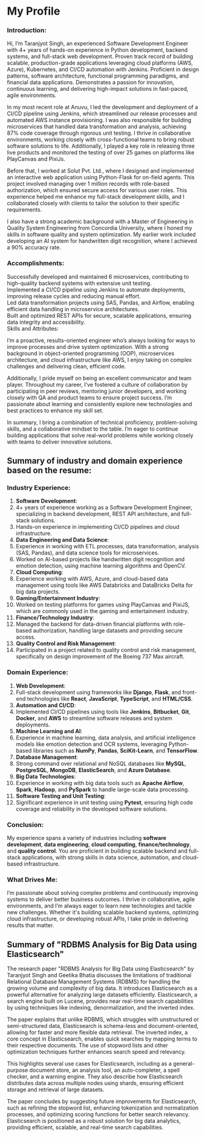 # My Profile

### **Introduction:**

Hi, I’m Taranjyot Singh, an experienced Software Development Engineer with 4+ years of hands-on experience in Python development, backend systems, and full-stack web development. Proven track record of building scalable, production-grade applications leveraging cloud platforms (AWS, Azure), Kubernetes, and CI/CD automation with Jenkins. Proficient in design patterns, software architecture, functional programming paradigms, and financial data applications. Demonstrates a passion for innovation, continuous learning, and delivering high-impact solutions in fast-paced, agile environments.

In my most recent role at Anuvu, I led the development and deployment of a CI/CD pipeline using Jenkins, which streamlined our release processes and automated AWS instance provisioning. I was also responsible for building microservices that handled data transformation and analysis, achieving 87% code coverage through rigorous unit testing. I thrive in collaborative environments, working closely with cross-functional teams to bring robust software solutions to life. Additionally, I played a key role in releasing three live products and monitored the testing of over 25 games on platforms like PlayCanvas and PixiJs.

Before that, I worked at Solut Pvt. Ltd., where I designed and implemented an interactive web application using Python-Flask for on-field agents. This project involved managing over 1 million records with role-based authorization, which ensured secure access for various user roles. This experience helped me enhance my full-stack development skills, and I collaborated closely with clients to tailor the solution to their specific requirements.

I also have a strong academic background with a Master of Engineering in Quality System Engineering from Concordia University, where I honed my skills in software quality and system optimization. My earlier work included developing an AI system for handwritten digit recognition, where I achieved a 90% accuracy rate.

### **Accomplishments:**

Successfully developed and maintained 6 microservices, contributing to high-quality backend systems with extensive unit testing.  
Implemented a CI/CD pipeline using Jenkins to automate deployments, improving release cycles and reducing manual effort.  
Led data transformation projects using SAS, Pandas, and Airflow, enabling efficient data handling in microservice architectures.  
Built and optimized REST APIs for secure, scalable applications, ensuring data integrity and accessibility.  
Skills and Attributes:

I’m a proactive, results-oriented engineer who’s always looking for ways to improve processes and drive system optimization. With a strong background in object-oriented programming (OOP), microservices architecture, and cloud infrastructure like AWS, I enjoy taking on complex challenges and delivering clean, efficient code.

Additionally, I pride myself on being an excellent communicator and team player. Throughout my career, I’ve fostered a culture of collaboration by participating in peer reviews, mentoring junior developers, and working closely with QA and product teams to ensure project success. I’m passionate about learning and consistently explore new technologies and best practices to enhance my skill set.

In summary, I bring a combination of technical proficiency, problem-solving skills, and a collaborative mindset to the table. I’m eager to continue building applications that solve real-world problems while working closely with teams to deliver innovative solutions.

## **Summary of industry and domain experience based on the resume:**

### **Industry Experience:**

1. **Software Development**:
2. 4+ years of experience working as a Software Development Engineer, specializing in backend development, REST API architecture, and full-stack solutions.
3. Hands-on experience in implementing CI/CD pipelines and cloud infrastructure.
4. **Data Engineering and Data Science**:
5. Experience in working with ETL processes, data transformation, analysis (SAS, Pandas), and data science tools for microservices.
6. Worked on AI-based projects like handwritten digit recognition and emotion detection, using machine learning algorithms and OpenCV.
7. **Cloud Computing**:
8. Experience working with AWS, Azure, and cloud-based data management using tools like AWS Databricks and DataBricks Delta for big data projects.
9. **Gaming/Entertainment Industry**:
10. Worked on testing platforms for games using PlayCanvas and PixiJS, which are commonly used in the gaming and entertainment industry.
11. **Finance/Technology Industry**:
12. Managed the backend for data-driven financial platforms with role-based authorization, handling large datasets and providing secure access.
13. **Quality Control and Risk Management**:
14. Participated in a project related to quality control and risk management, specifically on design improvement of the Boeing 737 Max aircraft.

### Domain Experience:

1. **Web Development**:
2. Full-stack development using frameworks like **Django**, **Flask**, and front-end technologies like **React**, **JavaScript**, **TypeScript**, and **HTML/CSS**.
3. **Automation and CI/CD**:
4. Implemented CI/CD pipelines using tools like **Jenkins**, **Bitbucket**, **Git**, **Docker**, and **AWS** to streamline software releases and system deployments.
5. **Machine Learning and AI**:
6. Experience in machine learning, data analysis, and artificial intelligence models like emotion detection and OCR systems, leveraging Python-based libraries such as **NumPy**, **Pandas**, **SciKit-Learn**, and **TensorFlow**.
7. **Database Management**:
8. Strong command over relational and NoSQL databases like **MySQL**, **PostgreSQL**, **MongoDB**, **ElasticSearch**, and **Azure Database**.
9. **Big Data Technologies**:
10. Experience in working with big data tools such as **Apache Airflow**, **Spark**, **Hadoop**, and **PySpark** to handle large-scale data processing.
11. **Software Testing and Unit Testing**:
12. Significant experience in unit testing using **Pytest**, ensuring high code coverage and reliability in the developed software solutions.

### **Conclusion:**

My experience spans a variety of industries including **software development**, **data engineering**, **cloud computing**, **finance/technology**, and **quality control**. You are proficient in building scalable backend and full-stack applications, with strong skills in data science, automation, and cloud-based infrastructure.

### **What Drives Me:**

I’m passionate about solving complex problems and continuously improving systems to deliver better business outcomes. I thrive in collaborative, agile environments, and I’m always eager to learn new technologies and tackle new challenges. Whether it's building scalable backend systems, optimizing cloud infrastructure, or developing robust APIs, I take pride in delivering results that matter.

## **Summary of "RDBMS Analysis for Big Data using Elasticsearch"**

The research paper "RDBMS Analysis for Big Data using Elasticsearch" by Taranjyot Singh and Geetika Bhatia discusses the limitations of traditional Relational Database Management Systems (RDBMS) for handling the growing volume and complexity of big data. It introduces Elasticsearch as a powerful alternative for analyzing large datasets efficiently. Elasticsearch, a search engine built on Lucene, provides near real-time search capabilities by using techniques like indexing, denormalization, and the inverted index.

The paper explains that unlike RDBMS, which struggles with unstructured or semi-structured data, Elasticsearch is schema-less and document-oriented, allowing for faster and more flexible data retrieval. The inverted index, a core concept in Elasticsearch, enables quick searches by mapping terms to their respective documents. The use of stopword lists and other optimization techniques further enhances search speed and relevancy.

This highlights several use cases for Elasticsearch, including as a general-purpose document store, an analysis tool, an auto-completer, a spell checker, and a warning engine. They also describe how Elasticsearch distributes data across multiple nodes using shards, ensuring efficient storage and retrieval of large datasets.

The paper concludes by suggesting future improvements for Elasticsearch, such as refining the stopword list, enhancing tokenization and normalization processes, and optimizing scoring functions for better search relevancy. Elasticsearch is positioned as a robust solution for big data analytics, providing efficient, scalable, and real-time search capabilities.